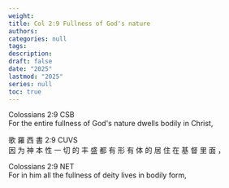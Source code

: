 ```yaml
---
weight: 
title: Col 2:9 Fullness of God's nature
authors:
categories: null
tags:
description: 
draft: false
date: "2025"
lastmod: "2025"
series: null
toc: true
---
```


<!--more-->

Colossians 2:9 CSB   
For the entire fullness of God's nature dwells bodily in Christ,

歌 羅 西 書 2:9 CUVS   
因 为 神 本 性 一 切 的 丰 盛 都 有 形 有 体 的 居 住 在 基 督 里 面 ，

Colossians 2:9 NET   
For in him all the fullness of deity lives in bodily form,